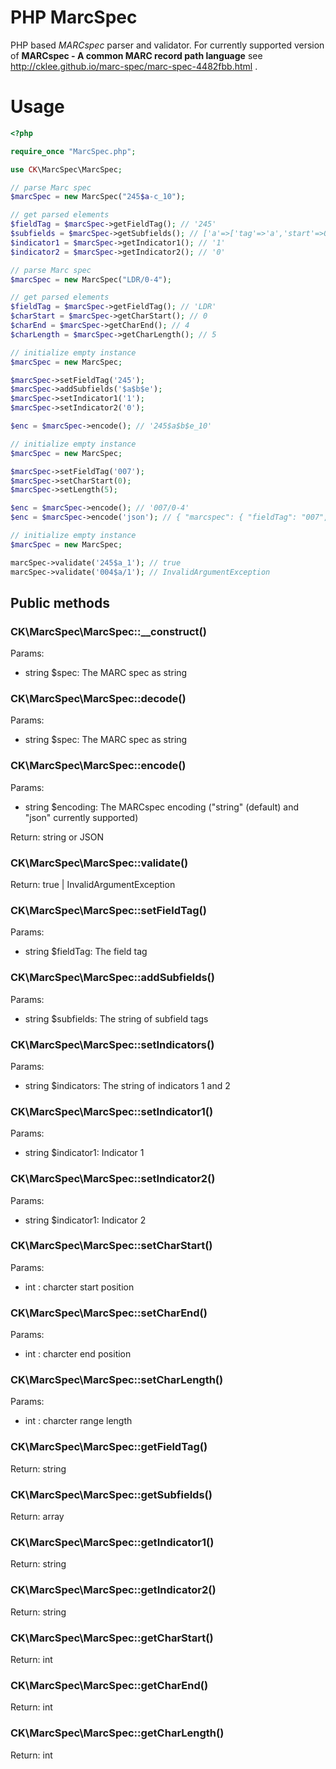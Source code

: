# PHP MarcSpec

PHP based *MARCspec* parser and validator. For currently supported version of **MARCspec - A common MARC record path language** see http://cklee.github.io/marc-spec/marc-spec-4482fbb.html .

# Usage

```php
<?php

require_once "MarcSpec.php";

use CK\MarcSpec\MarcSpec;

// parse Marc spec
$marcSpec = new MarcSpec("245$a-c_10");

// get parsed elements
$fieldTag = $marcSpec->getFieldTag(); // '245'
$subfields = $marcSpec->getSubfields(); // ['a'=>['tag'=>'a','start'=>0],'b'=>['tag'=>'b','start'=>0],'c'=>['tag'=>'c','start'=>0]]
$indicator1 = $marcSpec->getIndicator1(); // '1'
$indicator2 = $marcSpec->getIndicator2(); // '0'

// parse Marc spec
$marcSpec = new MarcSpec("LDR/0-4");

// get parsed elements
$fieldTag = $marcSpec->getFieldTag(); // 'LDR'
$charStart = $marcSpec->getCharStart(); // 0
$charEnd = $marcSpec->getCharEnd(); // 4
$charLength = $marcSpec->getCharLength(); // 5

// initialize empty instance
$marcSpec = new MarcSpec;

$marcSpec->setFieldTag('245');
$marcSpec->addSubfields('$a$b$e');
$marcSpec->setIndicator1('1');
$marcSpec->setIndicator2('0');

$enc = $marcSpec->encode(); // '245$a$b$e_10'

// initialize empty instance
$marcSpec = new MarcSpec;

$marcSpec->setFieldTag('007');
$marcSpec->setCharStart(0);
$marcSpec->setLength(5);

$enc = $marcSpec->encode(); // '007/0-4'
$enc = $marcSpec->encode('json'); // { "marcspec": { "fieldTag": "007", "charStart": 0, "charEnd": 4, "charLength": 5 } }

// initialize empty instance
$marcSpec = new MarcSpec;

marcSpec->validate('245$a_1'); // true
marcSpec->validate('004$a/1'); // InvalidArgumentException
```

## Public methods

### CK\MarcSpec\MarcSpec::__construct()

Params:

* string $spec: The MARC spec as string

### CK\MarcSpec\MarcSpec::decode()

Params:

* string $spec: The MARC spec as string

### CK\MarcSpec\MarcSpec::encode()

Params:

* string $encoding: The MARCspec encoding ("string" (default) and "json" currently supported)

Return: string or JSON

### CK\MarcSpec\MarcSpec::validate()

Return: true | InvalidArgumentException

### CK\MarcSpec\MarcSpec::setFieldTag()

Params:

* string $fieldTag: The field tag

### CK\MarcSpec\MarcSpec::addSubfields()

Params:

* string $subfields: The string of subfield tags

### CK\MarcSpec\MarcSpec::setIndicators()

Params:

* string $indicators: The string of indicators 1 and 2

### CK\MarcSpec\MarcSpec::setIndicator1()

Params:

* string $indicator1: Indicator 1

### CK\MarcSpec\MarcSpec::setIndicator2()

Params:

* string $indicator1: Indicator 2

### CK\MarcSpec\MarcSpec::setCharStart()

Params:

* int : charcter start position

### CK\MarcSpec\MarcSpec::setCharEnd()

Params:

* int : charcter end position

### CK\MarcSpec\MarcSpec::setCharLength()

Params:

* int : charcter range length

### CK\MarcSpec\MarcSpec::getFieldTag()

Return: string

### CK\MarcSpec\MarcSpec::getSubfields()

Return: array

### CK\MarcSpec\MarcSpec::getIndicator1()

Return: string

### CK\MarcSpec\MarcSpec::getIndicator2()

Return: string

### CK\MarcSpec\MarcSpec::getCharStart()

Return: int

### CK\MarcSpec\MarcSpec::getCharEnd()

Return: int

### CK\MarcSpec\MarcSpec::getCharLength()

Return: int

